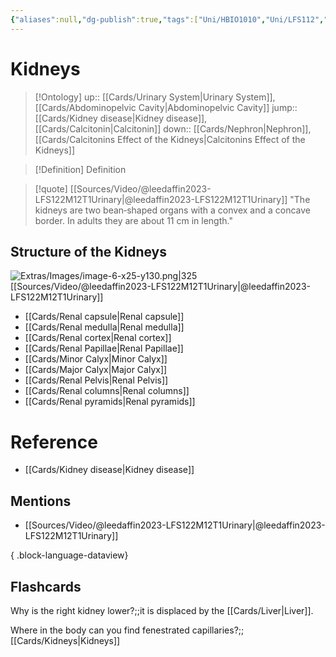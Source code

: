 ```yaml
---
{"aliases":null,"dg-publish":true,"tags":["Uni/HBIO1010","Uni/LFS112","flashcards/LFS112"],"permalink":"/cards/kidneys/","dgPassFrontmatter":true}
---
```


# Kidneys

> [!Ontology]
> up:: [[Cards/Urinary System\|Urinary System]], [[Cards/Abdominopelvic Cavity\|Abdominopelvic Cavity]]
> jump:: [[Cards/Kidney disease\|Kidney disease]], [[Cards/Calcitonin\|Calcitonin]]
> down:: [[Cards/Nephron\|Nephron]], [[Cards/Calcitonins Effect of the Kidneys\|Calcitonins Effect of the Kidneys]]

> [!Definition] Definition

> [!quote] [[Sources/Video/@leedaffin2023-LFS122M12T1Urinary\|@leedaffin2023-LFS122M12T1Urinary]]
> "The kidneys are two bean‐shaped organs with a convex and a concave border. In adults they are about 11 cm in length."

## Structure of the Kidneys

![Extras/Images/image-6-x25-y130.png|325](/img/user/Extras/Images/image-6-x25-y130.png)
[[Sources/Video/@leedaffin2023-LFS122M12T1Urinary\|@leedaffin2023-LFS122M12T1Urinary]]

- [[Cards/Renal capsule\|Renal capsule]]
- [[Cards/Renal medulla\|Renal medulla]]
- [[Cards/Renal cortex\|Renal cortex]]
- [[Cards/Renal Papillae\|Renal Papillae]]
- [[Cards/Minor Calyx\|Minor Calyx]]
- [[Cards/Major Calyx\|Major Calyx]]
- [[Cards/Renal Pelvis\|Renal Pelvis]]
- [[Cards/Renal columns\|Renal columns]]
- [[Cards/Renal pyramids\|Renal pyramids]]

# Reference

- [[Cards/Kidney disease\|Kidney disease]]

## Mentions

- [[Sources/Video/@leedaffin2023-LFS122M12T1Urinary\|@leedaffin2023-LFS122M12T1Urinary]]

{ .block-language-dataview}

## Flashcards

Why is the right kidney lower?;;it is displaced by the [[Cards/Liver\|Liver]].
<!--SR:!2024-05-30,24,250-->

Where in the body can you find fenestrated capillaries?;;[[Cards/Kidneys\|Kidneys]]
<!--SR:!2024-05-08,2,140-->